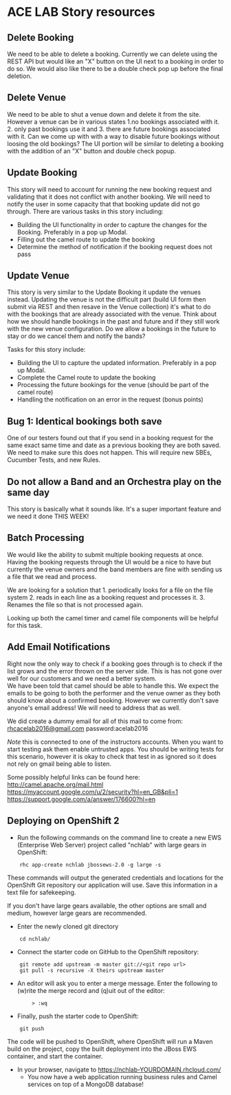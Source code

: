 # ACE LAB Story resources

## Delete Booking
We need to be able to delete a booking. Currently we can delete using the REST API but would like an "X" button on the UI next to a booking in order to do so. We would also like there to be a double check pop up before the final deletion.

## Delete Venue
We need to be able to shut a venue down and delete it from the site. However a venue can be in various states 1.no bookings associated with it. 2. only past bookings use it and 3. there are future bookings associated with it. Can we come up with with a way to disable future bookings without loosing the old bookings? The UI portion will be similar to deleting a booking with the addition of an "X" button and double check popup.

## Update Booking

This story will need to account for running the new booking request and validating that it does not conflict with another booking. We will need to notify the user in some capacity that that booking update did not go through. There are various tasks in this story including:
* Building the UI functionality in order to capture the changes for the Booking. Preferably in a pop up Modal.
* Filling out the camel route to update the booking
* Determine the method of notification if the booking request does not pass

## Update Venue

This story is very similar to the Update Booking it update the venues instead. Updating the venue is not the difficult part (build UI form then submit via REST and then resave in the Venue collection) it's what to do with the bookings that are already associated with the venue. Think about how we should handle bookings in the past and future and if they still work with the new venue configuration. Do we allow a bookings in the future to stay or do we cancel them and notify the bands?

Tasks for this story include:
* Building the UI to capture the updated information. Preferably in a pop up Modal.
* Complete the Camel route to update the booking
* Processing the future bookings for the venue (should be part of the camel route)
* Handling the notification on an error in the request (bonus points)

## Bug 1: Identical bookings both save

One of our testers found out that if you send in a booking request for the same exact same time and date as a previous booking they are both saved. We need to make sure this does not happen. This will require new SBEs, Cucumber Tests, and new Rules.

## Do not allow a Band and an Orchestra play on the same day

This story is basically what it sounds like. It's a super important feature and we need it done THIS WEEK!

## Batch Processing

We would like the ability to submit multiple booking requests at once. Having the booking requests through the UI would be a nice to have but currently the venue owners and the band members are fine with sending us a file that we read and process.

We are looking for a solution that 1. periodically looks for a file on the file system 2. reads in each line as a booking request and processes it. 3. Renames the file so that is not processed again.

Looking up both the camel timer and camel file components will be helpful for this task.

## Add Email Notifications

Right now the only way to check if a booking goes through is to check if the list grows and the error thrown on the server side. This is has not gone over well for our customers and we need a better system.  
We have been told that camel should be able to handle this. We expect the emails to be going to both the performer and the venue owner as they both should know about a confirmed booking.   However we currently don't save anyone's email address! We will need to address that as well.  

We did create a dummy email for all of this mail to come from: rhcacelab2016@gmail.com password:acelab2016  

*Note* this is connected to one of the instructors accounts. When you want to start testing ask them enable untrusted apps.  You should be writing tests for this scenario, however it is okay to check that test in as ignored so it does not rely on gmail being able to listen.

Some possibly helpful links can be found here:  
http://camel.apache.org/mail.html  
https://myaccount.google.com/u/2/security?hl=en_GB&pli=1  
https://support.google.com/a/answer/176600?hl=en  

## Deploying on OpenShift 2
* Run the following commands on the command line to create a new EWS (Enterprise Web Server) project called "nchlab" with large gears in OpenShift:
```
	rhc app-create nchlab jbossews-2.0 -g large -s
```
These commands will output the generated credentials and locations for the OpenShift Git repository our application will use. Save this information in a text file for safekeeping.

If you don't have large gears available, the other options are small and medium, however large gears are recommended.

* Enter the newly cloned git directory
```
	cd nchlab/
```

* Connect the starter code on GitHub to the OpenShift repository:
```
	git remote add upstream -m master git://<git repo url>
	git pull -s recursive -X theirs upstream master
```
  * An editor will ask you to enter a merge message. Enter the following to (w)rite the merge record and (q)uit out of the editor:
```
		> :wq
```

* Finally, push the starter code to OpenShift:
```
	git push
```
The code will be pushed to OpenShift, where OpenShift will run a Maven build on the project, copy the built deployment into the JBoss EWS container, and start the container.

* In your browser, navigate to https://nchlab-YOURDOMAIN.rhcloud.com/
	* You now have a web application running business rules and Camel services on top of a MongoDB database!
